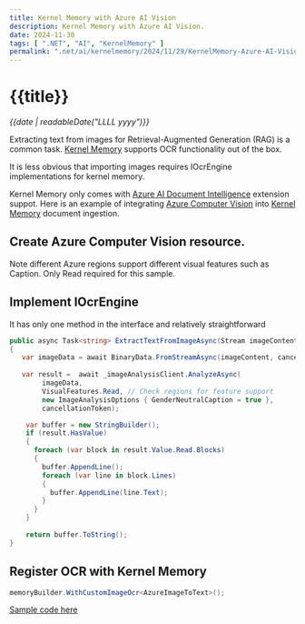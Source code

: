 ```yaml
---
title: Kernel Memory with Azure AI Vision
description: Kernel Memory with Azure AI Vision.
date: 2024-11-30
tags: [ ".NET", "AI", "KernelMemory" ]
permalink: ".net/ai/kernelmemory/2024/11/29/KernelMemory-Azure-AI-Vision.html"
---
```


# {{title}}

*{{date | readableDate("LLLL yyyy")}}*


Extracting text from images for Retrieval-Augmented Generation (RAG) is a common task. [Kernel Memory](https://github.com/microsoft/kernel-memory) supports OCR functionality out of the box. 

It is less obvious that importing images requires IOcrEngine implementations for kernel memory.

Kernel Memory only comes with [Azure AI Document Intelligence](https://azure.microsoft.com/products/ai-services/ai-document-intelligence) extension suppot. Here is an example of integrating [Azure Computer Vision](https://learn.microsoft.com/en-gb/azure/ai-services/computer-vision) into [Kernel Memory](https://github.com/microsoft/kernel-memory) document ingestion.


## Create Azure Computer Vision resource.
Note different Azure regions support different visual features such as Caption. Only Read required for this sample.

## Implement IOcrEngine
It has only one method in the interface and relatively straightforward
```csharp
public async Task<string> ExtractTextFromImageAsync(Stream imageContent, CancellationToken cancellationToken = default)
{
   var imageData = await BinaryData.FromStreamAsync(imageContent, cancellationToken);
        
   var result =  await _imageAnalysisClient.AnalyzeAsync(
        imageData,
        VisualFeatures.Read, // Check regions for feature support
        new ImageAnalysisOptions { GenderNeutralCaption = true },
        cancellationToken);

    var buffer = new StringBuilder();
    if (result.HasValue)
    {
      foreach (var block in result.Value.Read.Blocks)
      {
        buffer.AppendLine();
        foreach (var line in block.Lines)
        {
          buffer.AppendLine(line.Text);
        }
      }
    }
        
    return buffer.ToString();
}
```

## Register OCR with Kernel Memory
```csharp
memoryBuilder.WithCustomImageOcr<AzureImageToText>();
```

[Sample code here](https://github.com/StormHub/stormhub/tree/main/resources/2024-11-30/ConsoleApp)
